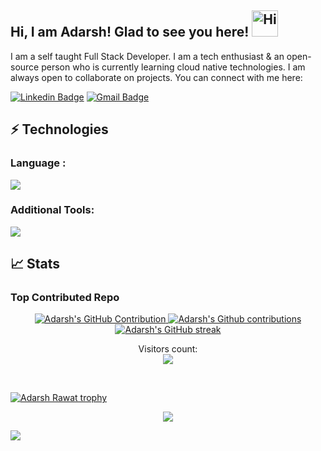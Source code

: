<!---<p align="center">
  <img src="https://readme-typing-svg.herokuapp.com?color=ec9783&size=30&center=true&vCenter=true&width=550&height=70&lines=Hello+World+👋🏻+I'm+Adarsh;+Open+Source+Enthusiast+☀;Full+Stack+Developer+💻;"> 
</p>

![-----------------------------------------------------](https://user-images.githubusercontent.com/100958893/224763817-fbf658c1-cace-42dd-8fad-b30f108a5b39.png)

<p align="center">
  नमस्ते (Namaste)
</p>
--->
## Hi, I am Adarsh! Glad to see you here! <img src="https://emojis.slackmojis.com/emojis/images/1588866973/8934/hellokittydance.gif?1588866973" alt="Hi" width="42" />
I am a self taught Full Stack Developer. I am a tech enthusiast & an open-source person who is currently learning cloud native technologies. I am always open to collaborate on projects. You can connect with me here:


[![Linkedin Badge](https://img.shields.io/badge/AdarshRawat-blue?style=flat-square&logo=Linkedin&logoColor=white&link=https://www.linkedin.com/in/adarsh-rawat/)](https://www.linkedin.com/in/adarsh-rawat/)
[![Gmail Badge](https://img.shields.io/badge/-adarshrawat146@gmail.com-c14438?style=flat-square&logo=Gmail&logoColor=white&link=mailto:adarshrawat146@gmail.com)](mailto:adarshrawat146@gmail.com)

<!---[![Twitter Badge](https://img.shields.io/badge/-AbhishekKumar-blue?style=flat-square&logo=Twitter&logoColor=white&link=https://twitter.com/AbhishekKtwt)](https://twitter.com/AbhishekKtwt)
--->
## ⚡ Technologies

### Language :
  <a href="https://github.com/AdarshRawat1">
    <img src="https://skillicons.dev/icons?i=python,html,css,php,js,mysql,java" />
  </a>
<!---
![Python](https://img.shields.io/badge/-Python-black?style=flat-square&logo=Python)
![JavaScript](https://img.shields.io/badge/-JavaScript-black?style=flat-square&logo=javascript)
![HTML5](https://img.shields.io/badge/-HTML5-E34F26?style=flat-square&logo=html5&logoColor=white)
![CSS3](https://img.shields.io/badge/-CSS3-1572B6?style=flat-square&logo=css3)
![TypeScript](https://img.shields.io/badge/-TypeScript-007ACC?style=flat-square&logo=typescript)
![MySQL](https://img.shields.io/badge/-MySQL-black?style=flat-square&logo=mysql)
![Java](https://img.shields.io/badge/-java-E34A86?style=flat-square&logo=java)
--->
<!---
# Libraries & Framework :
![React](https://img.shields.io/badge/-React-black?style=flat-square&logo=react)
![Bootstrap](https://img.shields.io/badge/-Bootstrap-563D7C?style=flat-square&logo=bootstrap)
![Nodejs](https://img.shields.io/badge/-Nodejs-black?style=flat-square&logo=Node.js)
<a href="#"><img alt="MongoDB" src ="https://img.shields.io/badge/MongoDB-%234ea94b.svg?logo=mongodb&logoColor=white"></a>
<a href="#"><img alt="Keras" src="https://img.shields.io/badge/Keras%20-%23D00000.svg?logo=Keras&logoColor=white"></a>
<a href="#"><img alt="Material Design" src="https://img.shields.io/badge/Material%20Design%20-%230081CB.svg?logo=material-design&logoColor=white"></a>
<a href="#"><img alt="NumPy" src="https://img.shields.io/badge/Numpy%20-%23013243.svg?logo=numpy&logoColor=white"></a>
<a href="#"><img alt="Pandas" src="https://img.shields.io/badge/Pandas%20-%23150458.svg?logo=pandas&logoColor=white"></a>
--->

### Additional Tools:

<a href="https://github.com/AdarshRawat1">
    <img src="https://skillicons.dev/icons?i=git,github,ai,githubactions,ps,figma,vscode" />
  </a>

<!---
<a href="#"><img alt="GitHub Pages" src="https://img.shields.io/badge/GitHub%20Pages-%23327FC7.svg?logo=github&logoColor=white"></a>
![Git](https://img.shields.io/badge/-Git-black?style=flat-square&logo=git)
--->
<!---
<a href="#"><img alt="Vercel" src="https://img.shields.io/badge/Vercel%20-%23000000.svg?logo=vercel&logoColor=white"></a>
<a href="#"><img alt="Postman" src="https://img.shields.io/badge/Postman-FF6C37?logo=postman&logoColor=white"></a>
![DigitalOcean](https://img.shields.io/badge/-Digital%20Ocean-darkblue?style=flat-square&logo=digitalocean)
<a href="#"><img alt="Heroku" src="https://img.shields.io/badge/Heroku%20-%23430098.svg?logo=heroku&logoColor=white"></a>
![Docker](https://img.shields.io/badge/-Docker-black?style=flat-square&logo=docker)
![Microsoft Azure](https://img.shields.io/badge/Microsoft%20Azure-232F7E?style=flat-square&logo=microsoft-azure)
![Google Cloud](https://img.shields.io/badge/Google%20Cloud-black?style=flat-square&logo=google-cloud)
-->

## 📈 Stats

### Top Contributed Repo
<p align="center">
  
<p align="center">
  <a href="https://github.com/AdarshRawat1">
    <img src="https://github-profile-summary-cards.vercel.app/api/cards/profile-details?username=AdarshRawat1&theme=radical&width="30%" alt="Adarsh's GitHub Contribution"/>
 
  <a href="https://github.com/AdarshRawat1">
    <img src="https://github-contributor-stats.vercel.app/api?username=AdarshRawat1&limit=5&theme=dark&combine_all_yearly_contributions=true" alt = " Adarsh's Github contributions"/>
    <img src="https://github-readme-streak-stats.herokuapp.com/?user=AdarshRawat1&theme=radical&border=7F3FBF&background=0D1117" alt="Adarsh's GitHub streak"/>
  </a>

</p> 
  
<!---
<img src="https://github-readme-stats-sigma-five.vercel.app/api?username=AdarshRawat1&show_icons=true&count_private=true&theme=radical" alt="GitHub Stats"> 
--->

  <!---
<a href="https://github.com/AdarshRawat1"><img alt="Adarsh's Top Languages" src="https://denvercoder1-github-readme-stats.vercel.app/api/top-langs/?username=AdarshRawat1&langs_count=8&layout=compact&theme=react&border_color=7F3FBF&bg_color=0D1117&title_color=F85D7F&icon_color=F8D866" height="192px" width="47.5%"/></a>
--->  
</p>

<p align="center"> 
  Visitors count:<br>
  <img src="https://profile-counter.glitch.me/AdarshRawat1/count.svg" />
</p>
<br>

<p align="left"> <a href="https://github.com/ryo-ma/github-profile-trophy"><img src="https://github-profile-trophy.vercel.app/?username=adarshrawat1" alt="Adarsh Rawat trophy" /></a> </p>

<p align="center">
  <img src="https://readme-typing-svg.herokuapp.com?color=%2336BCF7&lines=THANKS+FOR+YOUR+VISIT!!!"
</p>
	
![](https://user-images.githubusercontent.com/73097560/115834477-dbab4500-a447-11eb-908a-139a6edaec5c.gif)
